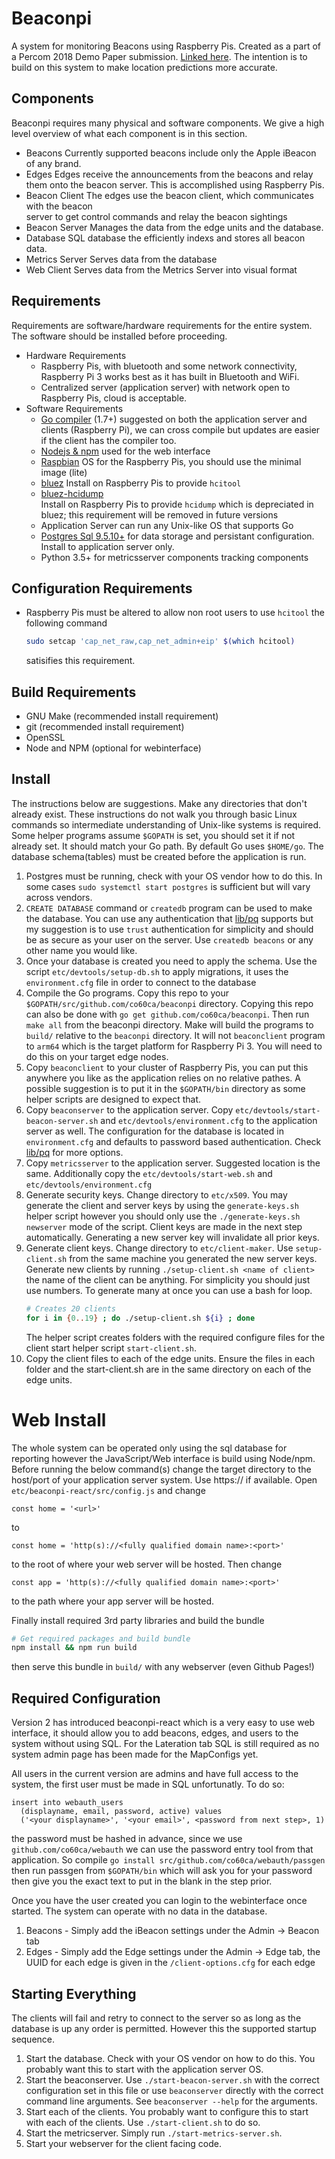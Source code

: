 # Beaconpi
A system for monitoring Beacons using Raspberry Pis. Created as a part of a Percom 2018 Demo Paper submission. [Linked here](https://co60.ca/blog/ble-beacon-based-patient-tracking-smart-care-facilities). The intention is to build on this system to make location predictions more accurate.

## Components
Beaconpi requires many physical and software components. We give a high level overview of what each component is in this section.
- Beacons
  Currently supported beacons include only the Apple iBeacon of any brand.
- Edges
  Edges receive the announcements from the beacons and relay them onto the beacon server. This is accomplished using Raspberry Pis.
- Beacon Client
  The edges use the beacon client, which communicates with the beacon  
  server to get control commands and relay the beacon sightings
- Beacon Server
  Manages the data from the edge units and the database.
- Database
  SQL database the efficiently indexs and stores all beacon data.
- Metrics Server
  Serves data from the database
- Web Client
  Serves data from the Metrics Server into visual format

## Requirements
Requirements are software/hardware requirements for the entire system. The software should be installed before proceeding.
- Hardware Requirements
  - Raspberry Pis, with bluetooth and some network connectivity, Raspberry Pi 3 works best as it has built in Bluetooth and WiFi.
  - Centralized server (application server) with network open to Raspberry Pis, cloud is acceptable.
- Software Requirements
  - [Go compiler](https://golang.org/doc/install) (1.7+) suggested on both the application server and clients (Raspberry Pi), we can cross compile but updates are easier if the client has the compiler too.
  - [Nodejs & npm](https://nodejs.org/) used for the web interface
  - [Raspbian](https://www.raspberrypi.org/downloads/raspbian/) OS for the Raspberry Pis, you should use the minimal image (lite)
  - [bluez](https://packages.debian.org/stretch/bluez) Install on Raspberry Pis to provide `hcitool`
  - [bluez-hcidump](https://packages.debian.org/stretch/bluez-hcidump)  
Install on Raspberry Pis to provide `hcidump` which is depreciated in bluez; this requirement will be removed in future versions
  - Application Server can run any Unix-like OS that supports Go
  - [Postgres Sql 9.5.10+](https://www.postgresql.org/) for data storage and persistant configuration. Install to application server only.
  - Python 3.5+ for metricsserver components tracking components

## Configuration Requirements
  - Raspberry Pis must be altered to allow non root users to use `hcitool` the following command  
    ```bash
    sudo setcap 'cap_net_raw,cap_net_admin+eip' $(which hcitool)
    ```
    satisifies this requirement.

## Build Requirements
  - GNU Make (recommended install requirement)
  - git (recommended install requirement)
  - OpenSSL
  - Node and NPM (optional for webinterface)

## Install
  The instructions below are suggestions. Make any directories that don't already exist. These instructions do not walk you through basic Linux commands so intermediate understanding of Unix-like systems is required. Some helper programs assume `$GOPATH` is set, you should set it if not already set. It should match your Go path. By default Go uses `$HOME/go`. The database schema(tables) must be created before the application is run.
  
1. Postgres must be running, check with your OS vendor how to do this. In some cases `sudo systemctl start postgres` is sufficient but will vary across vendors.
2. `CREATE DATABASE` command or `createdb` program can be used to make the database. You can use any authentication that [lib/pq](https://github.com/lib/pq) supports but my suggestion is to use `trust` authentication for simplicity and should be as secure as your user on the server. Use `createdb beacons` or any other name you would like.
3. Once your database is created you need to apply the schema. Use the script `etc/devtools/setup-db.sh` to apply migrations, it uses the `environment.cfg` file in order to connect to the database
4. Compile the Go programs. Copy this repo to your `$GOPATH/src/github.com/co60ca/beaconpi` directory. Copying this repo can also be done with `go get github.com/co60ca/beaconpi`. Then run `make all` from the beaconpi directory. Make will build the programs to `build/` relative to the `beaconpi` directory. It will not `beaconclient` program to `arm64` which is the target platform for Raspberry Pi 3. You will need to do this on your target edge nodes.
5. Copy `beaconclient` to your cluster of Raspberry Pis, you can put this anywhere you like as the application relies on no relative pathes. A possible suggestion is to put it in the `$GOPATH/bin` directory as some helper scripts are designed to expect that.
6. Copy `beaconserver` to the application server. 
Copy `etc/devtools/start-beacon-server.sh` and `etc/devtools/environment.cfg` to the application server as well. The configuration for the database is located in `environment.cfg` and defaults to password based authentication. Check [lib/pq](https://github.com/lib/pq) for more options.
7. Copy `metricsserver` to the application server. Suggested location is the same. Additionally copy the `etc/devtools/start-web.sh` and `etc/devtools/environment.cfg`
8. Generate security keys. Change directory to `etc/x509`. You may generate the client and server keys by using the `generate-keys.sh` helper script however you should only use the `./generate-keys.sh newserver` mode of the script. Client keys are made in the next step automatically. Generating a new server key will invalidate all prior keys.
9. Generate client keys. Change directory to `etc/client-maker`. Use `setup-client.sh` from the same machine you generated the new server keys. Generate new clients by running `./setup-client.sh <name of client>` the name of the client can be anything. For simplicity you should just use numbers. To generate many at once you can use a bash for loop.
    ```bash
    # Creates 20 clients
    for i in {0..19} ; do ./setup-client.sh ${i} ; done
    ```
    The helper script creates folders with the required configure files for the client start helper script `start-client.sh`.
10. Copy the client files to each of the edge units. Ensure the files in each folder and the start-client.sh are in the same directory on each of the edge units.

# Web Install
The whole system can be operated only using the sql database for reporting however the JavaScript/Web interface is build using Node/npm. Before running the below command(s) change the target directory to the host/port of your application server system. Use https:// if available.
Open `etc/beaconpi-react/src/config.js` and change 

`const home = '<url>'`

to 

`const home = 'http(s)://<fully qualified domain name>:<port>'`

to the root of where your web server will be hosted.
Then change 

`const app = 'http(s)://<fully qualified domain name>:<port>'`

to the path where your app server will be hosted.

Finally install required 3rd party libraries and build the bundle
```bash
# Get required packages and build bundle
npm install && npm run build
```
then serve this bundle in `build/` with any webserver (even Github Pages!)

## Required Configuration
Version 2 has introduced beaconpi-react which is a very easy to use web interface, it should allow you to add beacons, edges, and users to the system without using SQL. For the Lateration tab SQL is still required as no system admin page has been made for the MapConfigs yet.

All users in the current version are admins and have full access to the system, the first user must be made in SQL unfortunatly. To do so:
```
insert into webauth_users 
  (displayname, email, password, active) values
  ('<your displayname>', '<your email>', <password from next step>, 1)
```
the password must be hashed in advance, since we use `github.com/co60ca/webauth` we can use the password entry tool from that application. So compile 
`go install src/github.com/co60ca/webauth/passgen` then run passgen from `$GOPATH/bin` which will ask you for your password then give you the exact text to put in the blank in the step prior.

Once you have the user created you can login to the webinterface once started. The system can operate with no data in the database. 
 
1. Beacons - Simply add the iBeacon settings under the Admin -> Beacon tab
2. Edges - Simply add the Edge settings under the Admin -> Edge tab, the UUID for each edge is given in the `/client-options.cfg` for each edge

## Starting Everything
The clients will fail and retry to connect to the server so as long as the database is up any order is permitted. However this the supported startup sequence.
1. Start the database. Check with your OS vendor on how to do this. You probably want this to start with the application server OS.
2. Start the beaconserver. Use `./start-beacon-server.sh` with the correct configuration set in this file or use `beaconserver` directly with the correct command line arguments. See `beaconserver --help` for the arguments.
3. Start each of the clients. You probably want to configure this to start with each of the clients. Use `./start-client.sh` to do so.
4. Start the metricserver. Simply run `./start-metrics-server.sh`.
5. Start your webserver for the client facing code.
  
  
  
  
  

